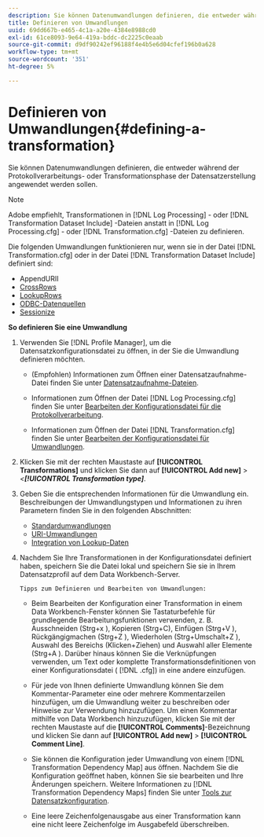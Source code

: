```yaml
---
description: Sie können Datenumwandlungen definieren, die entweder während der Protokollverarbeitungs- oder Transformationsphase der Datensatzerstellung angewendet werden sollen.
title: Definieren von Umwandlungen
uuid: 69dd667b-e465-4c1a-a20e-4384e8988cd0
exl-id: 61ce8093-9e64-419a-bddc-dc2225c0eaab
source-git-commit: d9df90242ef96188f4e4b5e6d04cfef196b0a628
workflow-type: tm+mt
source-wordcount: '351'
ht-degree: 5%

---
```


# Definieren von Umwandlungen{#defining-a-transformation}

Sie können Datenumwandlungen definieren, die entweder während der Protokollverarbeitungs- oder Transformationsphase der Datensatzerstellung angewendet werden sollen.

>[!NOTE]
>
>Adobe empfiehlt, Transformationen in [!DNL Log Processing] - oder [!DNL Transformation Dataset Include] -Dateien anstatt in [!DNL Log Processing.cfg] - oder [!DNL Transformation.cfg] -Dateien zu definieren.

Die folgenden Umwandlungen funktionieren nur, wenn sie in der Datei [!DNL Transformation.cfg] oder in der Datei [!DNL Transformation Dataset Include] definiert sind:

* [](../../../home/c-dataset-const-proc/c-data-trans/c-transf-types/c-uri-transf/c-appenduri.md#concept-a0df05dd958645bf8219fc7b0b675ee4)AppendURII
* [CrossRows](../../../home/c-dataset-const-proc/c-data-trans/c-transf-types/c-standard-transf/c-crossrows.md#concept-fcace08804f54db397ed631cc13ff4f2)
* [LookupRows](../../../home/c-dataset-const-proc/c-data-trans/c-transf-types/c-standard-transf/c-lookuprows.md#concept-4bd9a1f13ee243e592a6a0008053134f)
* [ODBC-Datenquellen](../../../home/c-dataset-const-proc/c-log-proc-config-file/c-odbc-data-sources.md#concept-5f2cf635081d44beab826ef5ec8cf4e3)
* [Sessionize](../../../home/c-dataset-const-proc/c-data-trans/c-transf-types/c-standard-transf/c-sessionize.md#concept-b1af95c8cba34b248f86de883d914bc0)

**So definieren Sie eine Umwandlung**

1. Verwenden Sie [!DNL Profile Manager], um die Datensatzkonfigurationsdatei zu öffnen, in der Sie die Umwandlung definieren möchten.

   * (Empfohlen) Informationen zum Öffnen einer Datensatzaufnahme-Datei finden Sie unter [Datensatzaufnahme-Dateien](../../../home/c-dataset-const-proc/c-dataset-inc-files/c-abt-dataset-inc-files.md).
   * Informationen zum Öffnen der Datei [!DNL Log Processing.cfg] finden Sie unter [Bearbeiten der Konfigurationsdatei für die Protokollverarbeitung](../../../home/c-dataset-const-proc/c-log-proc-config-file/t-edit-log-proc-config-file.md#task-6a2fa1b735cb4eefad730f0a3a7858e5).

   * Informationen zum Öffnen der Datei [!DNL Transformation.cfg] finden Sie unter [Bearbeiten der Konfigurationsdatei für Umwandlungen](../../../home/c-dataset-const-proc/c-trans-config-file/t-edit-trans-config-file.md#task-cfef4142c1bf4437a669d1fdc75cabbc).

1. Klicken Sie mit der rechten Maustaste auf **[!UICONTROL Transformations]** und klicken Sie dann auf **[!UICONTROL Add new]** > *&lt;**[!UICONTROL Transformation type]***.
1. Geben Sie die entsprechenden Informationen für die Umwandlung ein. Beschreibungen der Umwandlungstypen und Informationen zu ihren Parametern finden Sie in den folgenden Abschnitten:

   * [Standardumwandlungen](../../../home/c-dataset-const-proc/c-data-trans/c-transf-types/c-standard-transf/c-standard-transf.md#concept-25f4bdbf8fe74c4aaeb2fcd226243886)
   * [URI-Umwandlungen](../../../home/c-dataset-const-proc/c-data-trans/c-transf-types/c-uri-transf/c-uri-transf.md#concept-2dfa0ffcd83d4fb69c1f42ad50dea125)
   * [Integration von Lookup-Daten](../../../home/c-dataset-const-proc/c-data-trans/c-int-lookup-data/c-int-lookup-data.md#concept-08ff70769a464f50ab14299a344f05c7)

1. Nachdem Sie Ihre Transformationen in der Konfigurationsdatei definiert haben, speichern Sie die Datei lokal und speichern Sie sie in Ihrem Datensatzprofil auf dem Data Workbench-Server.

       Tipps zum Definieren und Bearbeiten von Umwandlungen:
   
   * Beim Bearbeiten der Konfiguration einer Transformation in einem Data Workbench-Fenster können Sie Tastaturbefehle für grundlegende Bearbeitungsfunktionen verwenden, z. B. Ausschneiden (Strg+x ), Kopieren (Strg+C), Einfügen (Strg+V ), Rückgängigmachen (Strg+Z ), Wiederholen (Strg+Umschalt+Z ), Auswahl des Bereichs (Klicken+Ziehen) und Auswahl aller Elemente (Strg+A ). Darüber hinaus können Sie die Verknüpfungen verwenden, um Text oder komplette Transformationsdefinitionen von einer Konfigurationsdatei ( [!DNL .cfg]) in eine andere einzufügen.
   * Für jede von Ihnen definierte Umwandlung können Sie dem Kommentar-Parameter eine oder mehrere Kommentarzeilen hinzufügen, um die Umwandlung weiter zu beschreiben oder Hinweise zur Verwendung hinzuzufügen. Um einen Kommentar mithilfe von Data Workbench hinzuzufügen, klicken Sie mit der rechten Maustaste auf die **[!UICONTROL Comments]**-Bezeichnung und klicken Sie dann auf **[!UICONTROL Add new]** > **[!UICONTROL Comment Line]**.

   * Sie können die Konfiguration jeder Umwandlung von einem [!DNL Transformation Dependency Map] aus öffnen. Nachdem Sie die Konfiguration geöffnet haben, können Sie sie bearbeiten und Ihre Änderungen speichern. Weitere Informationen zu [!DNL Transformation Dependency Maps] finden Sie unter [Tools zur Datensatzkonfiguration](../../../home/c-dataset-const-proc/c-dataset-config-tools/c-dataset-config-tools.md#concept-6e058b7691834cf79dcfd1573f78d4f5).

   * Eine leere Zeichenfolgenausgabe aus einer Transformation kann eine nicht leere Zeichenfolge im Ausgabefeld überschreiben.

